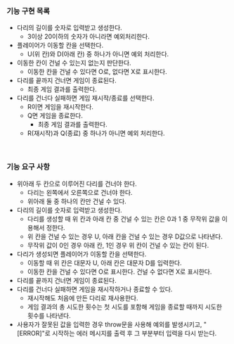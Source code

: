 ### 기능 구현 목록
- 다리의 길이를 숫자로 입력받고 생성한다.
    - 3이상 20이하의 숫자가 아니라면 예외처리한다.
- 플레이어가 이동할 칸을 선택한다.
    - U(위 칸)와 D(아래 칸) 중 하나가 아니면 예외 처리한다.
- 이동한 칸이 건널 수 있는지 없는지 판단한다.
    - 이동한 칸을 건널 수 있다면 O로, 없다면 X로 표시한다.
- 다리를 끝까지 건너면 게임이 종료된다.
    - 최종 게임 결과를 출력한다.
- 다리를 건너다 실패하면 게임 재시작/종료를 선택한다.
    - R이면 게임을 재시작한다.
    - Q면 게임을 종료한다.
        - 최종 게임 결과를 출력한다.
    - R(재시작)과 Q(종료) 중 하나가 아니면 예외 처리한다.




<br>

### 기능 요구 사항
- 위아래 두 칸으로 이루어진 다리를 건너야 한다.
    - 다리는 왼쪽에서 오른쪽으로 건너야 한다.
    - 위아래 둘 중 하나의 칸만 건널 수 있다.
- 다리의 길이를 숫자로 입력받고 생성한다.
    - 다리를 생성할 때 위 칸과 아래 칸 중 건널 수 있는 칸은 0과 1 중 무작위 값을 이용해서 정한다.
    - 위 칸을 건널 수 있는 경우 U, 아래 칸을 건널 수 있는 경우 D값으로 나타낸다.
    - 무작위 값이 0인 경우 아래 칸, 1인 경우 위 칸이 건널 수 있는 칸이 된다.
- 다리가 생성되면 플레이어가 이동할 칸을 선택한다.
    - 이동할 때 위 칸은 대문자 U, 아래 칸은 대문자 D를 입력한다.
    - 이동한 칸을 건널 수 있다면 O로 표시한다. 건널 수 없다면 X로 표시한다.
- 다리를 끝까지 건너면 게임이 종료된다.
- 다리를 건너다 실패하면 게임을 재시작하거나 종료할 수 있다.
    - 재시작해도 처음에 만든 다리로 재사용한다.
    - 게임 결과의 총 시도한 횟수는 첫 시도를 포함해 게임을 종료할 때까지 시도한 횟수를 나타낸다.
- 사용자가 잘못된 값을 입력한 경우 throw문을 사용해 예외를 발생시키고, "[ERROR]"로 시작하는 에러 메시지를 출력 후 그 부분부터 입력을 다시 받는다.
